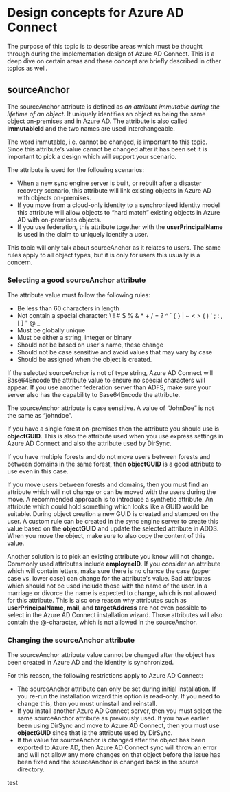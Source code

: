 <properties
   pageTitle="Azure AD Connect design concepts | Microsoft Azure"
   description="This topic details certain implementation design areas"
   services="active-directory"
   documentationCenter=""
   authors="AndKjell"
   manager="stevenpo"
   editor=""/>

<tags
   ms.service="active-directory"
   ms.devlang="na"
   ms.topic="article"
   ms.tgt_pltfrm="na"
   ms.workload="Identity"
   ms.date="09/03/2015"
   ms.author="andkjell"/>

# Design concepts for Azure AD Connect
The purpose of this topic is to describe areas which must be thought through during the implementation design of Azure AD Connect. This is a deep dive on certain areas and these concept are briefly described in other topics as well.

## sourceAnchor
The sourceAnchor attribute is defined as *an attribute immutable during the lifetime of an object*. It uniquely identifies an object as being the same object on-premises and in Azure AD. The attribute is also called **immutableId** and the two names are used interchangeable.

The word immutable, i.e. cannot be changed, is important to this topic. Since this attribute’s value cannot be changed after it has been set it is important to pick a design which will support your scenario.

The attribute is used for the following scenarios:

- When a new sync engine server is built, or rebuilt after a disaster recovery scenario, this attribute will link existing objects in Azure AD with objects on-premises.
- If you move from a cloud-only identity to a synchronized identity model this attribute will allow objects to “hard match” existing objects in Azure AD with on-premises objects.
- If you use federation, this attribute together with the **userPrincipalName** is used in the claim to uniquely identify a user.

This topic will only talk about sourceAnchor as it relates to users. The same rules apply to all object types, but it is only for users this usually is a concern.

### Selecting a good sourceAnchor attribute
The attribute value must follow the following rules:

- Be less than 60 characters in length
- Not contain a special character: &#92; ! # $ % & * + / = ? ^ &#96; { } | ~ < > ( ) ' ; : , [ ] " @ _
- Must be globally unique
- Must be either a string, integer or binary
- Should not be based on user's name, these change
- Should not be case sensitive and avoid values that may vary by case
- Should be assigned when the object is created.


If the selected sourceAnchor is not of type string, Azure AD Connect will Base64Encode the attribute value to ensure no special characters will appear. If you use another federation server than ADFS, make sure your server also has the capability to Base64Encode the attribute.

The sourceAnchor attribute is case sensitive. A value of “JohnDoe” is not the same as “johndoe”.

If you have a single forest on-premises then the attribute you should use is **objectGUID**. This is also the attribute used when you use express settings in Azure AD Connect and also the attribute used by DirSync.

If you have multiple forests and do not move users between forests and between domains in the same forest, then **objectGUID** is a good attribute to use even in this case.

If you move users between forests and domains, then you must find an attribute which will not change or can be moved with the users during the move. A recommended approach is to introduce a synthetic attribute. An attribute which could hold something which looks like a GUID would be suitable. During object creation a new GUID is created and stamped on the user. A custom rule can be created in the sync engine server to create this value based on the **objectGUID** and update the selected attribute in ADDS. When you move the object, make sure to also copy the content of this value.

Another solution is to pick an existing attribute you know will not change. Commonly used attributes include **employeeID**. If you consider an attribute which will contain letters, make sure there is no chance the case (upper case vs. lower case) can change for the attribute's value. Bad attributes which should not be used include those with the name of the user. In a marriage or divorce the name is expected to change, which is not allowed for this attribute. This is also one reason why attributes such as **userPrincipalName**, **mail**, and **targetAddress** are not even possible to select in the Azure AD Connect installation wizard. Those attributes will also contain the @-character, which is not allowed in the sourceAnchor.


### Changing the sourceAnchor attribute
The sourceAnchor attribute value cannot be changed after the object has been created in Azure AD and the identity is synchronized.

For this reason, the following restrictions apply to Azure AD Connect:

- The sourceAnchor attribute can only be set during initial installation. If you re-run the installation wizard this option is read-only. If you need to change this, then you must uninstall and reinstall.
- If you install another Azure AD Connect server, then you must select the same sourceAnchor attribute as previously used. If you have earlier been using DirSync and move to Azure AD Connect, then you must use **objectGUID** since that is the attribute used by DirSync.
- If the value for sourceAnchor is changed after the object has been exported to Azure AD, then Azure AD Connect sync will throw an error and will not allow any more changes on that object before the issue has been fixed and the sourceAnchor is changed back in the source directory.

test
